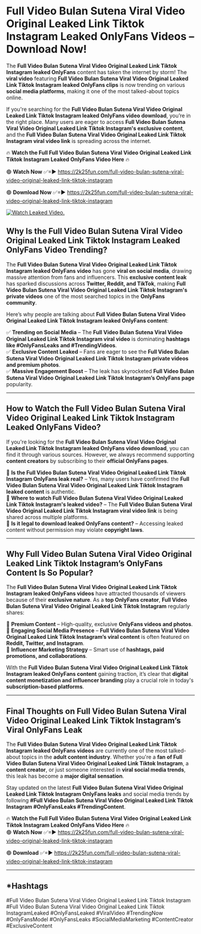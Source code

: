 # Full Video Bulan Sutena Viral Video Original Leaked Link Tiktok Instagram Leaked OnlyFans Videos – Download Now!

The **Full Video Bulan Sutena Viral Video Original Leaked Link Tiktok Instagram leaked OnlyFans** content has taken the internet by storm! The **viral video** featuring **Full Video Bulan Sutena Viral Video Original Leaked Link Tiktok Instagram leaked OnlyFans clips** is now trending on various **social media platforms**, making it one of the most talked-about topics online.  

If you're searching for the **Full Video Bulan Sutena Viral Video Original Leaked Link Tiktok Instagram leaked OnlyFans video download**, you’re in the right place. Many users are eager to access **Full Video Bulan Sutena Viral Video Original Leaked Link Tiktok Instagram's exclusive content**, and the **Full Video Bulan Sutena Viral Video Original Leaked Link Tiktok Instagram viral video link** is spreading across the internet.  

🔥 **Watch the Full Full Video Bulan Sutena Viral Video Original Leaked Link Tiktok Instagram Leaked OnlyFans Video Here** 🔥  

🟢 **Watch Now** ✅=► https://2k25fun.com/full-video-bulan-sutena-viral-video-original-leaked-link-tiktok-instagram

🟢 **Download Now** ✅=► https://2k25fun.com/full-video-bulan-sutena-viral-video-original-leaked-link-tiktok-instagram

[![Watch Leaked Video.](https://miro.medium.com/v2/resize:fit:828/format:webp/1*cilzJN44JGOrTw9NJCrNHA.gif "Watch Leaked Video")](https://2k25fun.com/full-video-bulan-sutena-viral-video-original-leaked-link-tiktok-instagram)

## **Why Is the Full Video Bulan Sutena Viral Video Original Leaked Link Tiktok Instagram Leaked OnlyFans Video Trending?**  

The **Full Video Bulan Sutena Viral Video Original Leaked Link Tiktok Instagram leaked OnlyFans video** has gone **viral on social media**, drawing massive attention from fans and influencers. This **exclusive content leak** has sparked discussions across **Twitter, Reddit, and TikTok**, making **Full Video Bulan Sutena Viral Video Original Leaked Link Tiktok Instagram's private videos** one of the most searched topics in the **OnlyFans community**.  

Here’s why people are talking about **Full Video Bulan Sutena Viral Video Original Leaked Link Tiktok Instagram leaked OnlyFans content**:  

✅ **Trending on Social Media** – The **Full Video Bulan Sutena Viral Video Original Leaked Link Tiktok Instagram viral video** is dominating **hashtags like #OnlyFansLeaks and #TrendingVideos**.  
✅ **Exclusive Content Leaked** – Fans are eager to see the **Full Video Bulan Sutena Viral Video Original Leaked Link Tiktok Instagram private videos and premium photos**.  
✅ **Massive Engagement Boost** – The leak has skyrocketed **Full Video Bulan Sutena Viral Video Original Leaked Link Tiktok Instagram’s OnlyFans page** popularity.  

---

## **How to Watch the Full Video Bulan Sutena Viral Video Original Leaked Link Tiktok Instagram Leaked OnlyFans Video?**  

If you're looking for the **Full Video Bulan Sutena Viral Video Original Leaked Link Tiktok Instagram leaked OnlyFans video download**, you can find it through various sources. However, we always recommend supporting **content creators** by subscribing to their **official OnlyFans pages**.  

🔹 **Is the Full Video Bulan Sutena Viral Video Original Leaked Link Tiktok Instagram OnlyFans leak real?** – Yes, many users have confirmed the **Full Video Bulan Sutena Viral Video Original Leaked Link Tiktok Instagram leaked content** is authentic.  
🔹 **Where to watch Full Video Bulan Sutena Viral Video Original Leaked Link Tiktok Instagram's leaked video?** – The **Full Video Bulan Sutena Viral Video Original Leaked Link Tiktok Instagram viral video link** is being shared across multiple platforms.  
🔹 **Is it legal to download leaked OnlyFans content?** – Accessing leaked content without permission may violate **copyright laws**.  

---

## **Why Full Video Bulan Sutena Viral Video Original Leaked Link Tiktok Instagram’s OnlyFans Content Is So Popular?**  

The **Full Video Bulan Sutena Viral Video Original Leaked Link Tiktok Instagram leaked OnlyFans videos** have attracted thousands of viewers because of their **exclusive nature**. As a **top OnlyFans creator**, **Full Video Bulan Sutena Viral Video Original Leaked Link Tiktok Instagram** regularly shares:  

📌 **Premium Content** – High-quality, exclusive **OnlyFans videos and photos**.  
📌 **Engaging Social Media Presence** – **Full Video Bulan Sutena Viral Video Original Leaked Link Tiktok Instagram’s viral content** is often featured on **Reddit, Twitter, and Instagram**.  
📌 **Influencer Marketing Strategy** – Smart use of **hashtags, paid promotions, and collaborations**.  

With the **Full Video Bulan Sutena Viral Video Original Leaked Link Tiktok Instagram leaked OnlyFans content** gaining traction, it’s clear that **digital content monetization and influencer branding** play a crucial role in today's **subscription-based platforms**.  

---

## **Final Thoughts on Full Video Bulan Sutena Viral Video Original Leaked Link Tiktok Instagram’s Viral OnlyFans Leak**  

The **Full Video Bulan Sutena Viral Video Original Leaked Link Tiktok Instagram leaked OnlyFans videos** are currently one of the most talked-about topics in the **adult content industry**. Whether you're a **fan of Full Video Bulan Sutena Viral Video Original Leaked Link Tiktok Instagram**, a **content creator**, or just someone interested in **viral social media trends**, this leak has become a **major digital sensation**.  

Stay updated on the latest **Full Video Bulan Sutena Viral Video Original Leaked Link Tiktok Instagram OnlyFans leaks** and social media trends by following **#Full Video Bulan Sutena Viral Video Original Leaked Link Tiktok Instagram #OnlyFansLeaks #TrendingContent**.  

🔥 **Watch the Full Full Video Bulan Sutena Viral Video Original Leaked Link Tiktok Instagram Leaked OnlyFans Video Here** 🔥  
🟢 **Watch Now** ✅=► https://2k25fun.com/full-video-bulan-sutena-viral-video-original-leaked-link-tiktok-instagram

🟢 **Download** ✅=► https://2k25fun.com/full-video-bulan-sutena-viral-video-original-leaked-link-tiktok-instagram

---

## *Hashtags
#Full Video Bulan Sutena Viral Video Original Leaked Link Tiktok Instagram #Full Video Bulan Sutena Viral Video Original Leaked Link Tiktok InstagramLeaked #OnlyFansLeaked #ViralVideo #TrendingNow #OnlyFansModel #OnlyFansLeaks #SocialMediaMarketing #ContentCreator #ExclusiveContent  